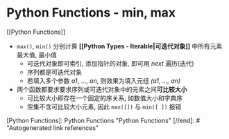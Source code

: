# Python Functions - min, max

[[Python Functions]]

* `max()`, `min()` 分别计算 **[[Python Types - Iterable|可迭代对象]]** 中所有元素最大值, 最小值
    * 可迭代对象即可索引, 添加指针的对象, 即可用 *next* 遍历(迭代)
    * 序列都是可迭代对象
    * 若填入多个参数 *a1*, ..., *an*, 则效果为填入元组 *(a1, ..., an)*
* 两个函数都要求要求序列或可迭代对象中的元素之间**可比较大小**
    * 可比较大小即存在一个固定的序关系, 如数值大小和字典序
    * 空集不含可比较大小元素, 因此 `max([])` 与 `min([ ])` 报错

[//begin]: # "Autogenerated link references for markdown compatibility"
[Python Functions]: Python Functions "Python Functions"
[//end]: # "Autogenerated link references"